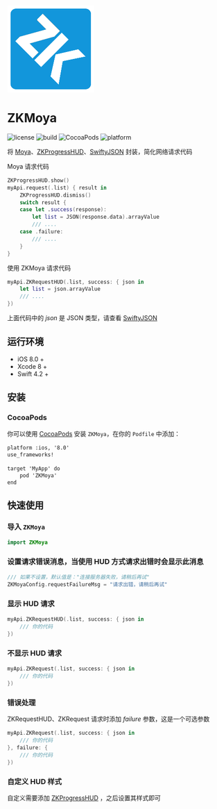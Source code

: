 ![(logo)](https://raw.githubusercontent.com/WangWenzhuang/ZKAlamofire/master/images/logo.png)

# ZKMoya

![license](https://img.shields.io/badge/license-MIT-brightgreen.svg)
![build](https://img.shields.io/badge/license-MIT-brightgreen.svg)
![CocoaPods](https://img.shields.io/badge/pod-v2.0-brightgreen.svg)
![platform](https://img.shields.io/badge/platform-iOS-brightgreen.svg)

将 [Moya](https://github.com/Moya/Moya)、[ZKProgressHUD](https://github.com/WangWenzhuang/ZKProgressHUD)、[SwiftyJSON](https://github.com/SwiftyJSON/SwiftyJSON) 封装，简化网络请求代码

Moya 请求代码

```swift
ZKProgressHUD.show()
myApi.request(.list) { result in
    ZKProgressHUD.dismiss()
    switch result {
    case let .success(response):
        let list = JSON(response.data).arrayValue
        /// ....
    case .failure:
        /// ....
    }
}
```

使用 ZKMoya 请求代码
```swift
myApi.ZKRequestHUD(.list, success: { json in
	let list = json.arrayValue
    /// ....
})
```

上面代码中的 *json* 是 JSON 类型，请查看 [SwiftyJSON](https://github.com/SwiftyJSON/SwiftyJSON)

## 运行环境

* iOS 8.0 +
* Xcode 8 +
* Swift 4.2 +

## 安装

### CocoaPods

你可以使用 [CocoaPods](http://cocoapods.org/) 安装 `ZKMoya`，在你的 `Podfile` 中添加：

```ogdl
platform :ios, '8.0'
use_frameworks!

target 'MyApp' do
    pod 'ZKMoya'
end
```

## 快速使用

### 导入 `ZKMoya`

```swift
import ZKMoya
```

### 设置请求错误消息，当使用 HUD 方式请求出错时会显示此消息

```swift
/// 如果不设置，默认值是："连接服务器失败，请稍后再试"
ZKMoyaConfig.requestFailureMsg = "请求出错，请稍后再试"
```

### 显示 HUD 请求

```swift
myApi.ZKRequestHUD(.list, success: { json in
	/// 你的代码
})
```

### 不显示 HUD 请求

```swift
myApi.ZKRequest(.list, success: { json in
	/// 你的代码
})
```

### 错误处理

ZKRequestHUD、ZKRequest 请求时添加 *failure* 参数，这是一个可选参数

```swift
myApi.ZKRequest(.list, success: { json in
	/// 你的代码
}, failure: {
	/// 你的代码
})
```

### 自定义 HUD 样式

自定义需要添加 [ZKProgressHUD](https://github.com/WangWenzhuang/ZKProgressHUD) ，之后设置其样式即可
